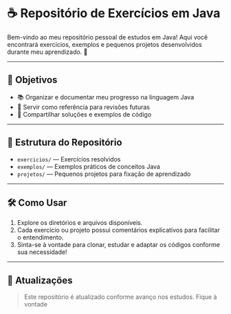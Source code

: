 # ☕️ Repositório de Exercícios em Java

Bem-vindo ao meu repositório pessoal de estudos em Java! Aqui você encontrará exercícios, exemplos e pequenos projetos desenvolvidos durante meu aprendizado. 🚀

---

## 🎯 Objetivos

- 📚 Organizar e documentar meu progresso na linguagem Java
- 🔄 Servir como referência para revisões futuras
- 🤝 Compartilhar soluções e exemplos de código

---

## 📂 Estrutura do Repositório

- `exercicios/` — Exercícios resolvidos
- `exemplos/` — Exemplos práticos de conceitos Java
- `projetos/` — Pequenos projetos para fixação de aprendizado

---

## 🛠️ Como Usar

1. Explore os diretórios e arquivos disponíveis.
2. Cada exercício ou projeto possui comentários explicativos para facilitar o entendimento.
3. Sinta-se à vontade para clonar, estudar e adaptar os códigos conforme sua necessidade!

---

## 🚧 Atualizações

> Este repositório é atualizado conforme avanço nos estudos. Fique à vontade